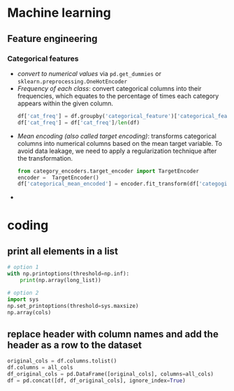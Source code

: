# Machine learning

## Feature engineering

### Categorical features
- _convert to numerical values_ via `pd.get_dummies` or `sklearn.preprocessing.OneHotEncoder`
- _Frequency of each class_: convert categorical columns into their frequencies, which equates to the percentage of times each category appears within the given column.
  ```python
  df['cat_freq'] = df.groupby('categorical_feature')['categorical_feature'].transform('count') 
  df['cat_freq'] = df['cat_freq']/len(df)
  ```
- _Mean encoding (also called target encoding)_: transforms categorical columns into numerical columns based on the mean target variable. To avoid data leakage, we need to apply a regularization technique after the transformation.
  ```python
  from category_encoders.target_encoder import TargetEncoder
  encoder =  TargetEncoder()
  df['categorical_mean_encoded'] = encoder.fit_transform(df['categogircal_feature'], df['target'])
  ```
- 


# coding 
## print all elements in a list
```python
# option 1
with np.printoptions(threshold=np.inf):
    print(np.array(long_list))

# option 2
import sys
np.set_printoptions(threshold=sys.maxsize)
np.array(cols)

```

## replace header with column names and add the header as a row to the dataset
```python
original_cols = df.columns.tolist()
df.columns = all_cols
df_original_cols = pd.DataFrame([original_cols], columns=all_cols)
df = pd.concat([df, df_original_cols], ignore_index=True)
```

